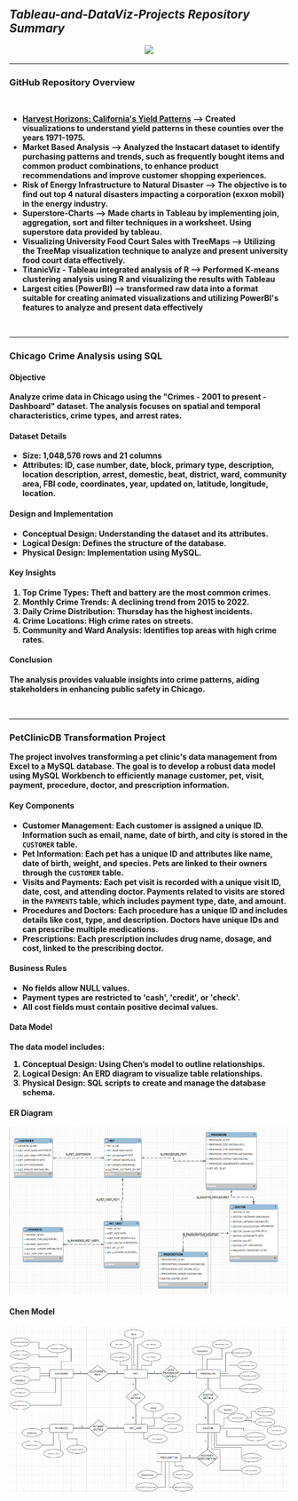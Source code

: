 <h2 align= "Left"><em>Tableau-and-DataViz-Projects Repository Summary</em></h2>

<div align="center">
  <img height="200" src="https://github.com/shreyjain99/Tableau-and-DataViz-Projects/blob/main/src%20files/Tableau-Logo-768x432.png"/>
</div>

<hr width="100%" size="2">

<h3 align= "left"> <b> GitHub Repository Overview </b> </h3>

<br>

<body>
    <ul>
        <li><strong><u>Harvest Horizons: California's Yield Patterns</u>  --> Created visualizations to understand yield patterns in these counties over the years 1971-1975.</li>
          
  <li><strong>Market Based Analysis --> Analyzed the Instacart dataset to identify purchasing patterns and trends, such as frequently bought items and common product combinations, to enhance product recommendations and improve customer shopping experiences.</li>
        
  <li><strong>Risk of Energy Infrastructure to Natural Disaster --> The objective is to find out top 4 natural disasters impacting a corporation (exxon mobil) in the energy industry.</li>
  <li><strong>Superstore-Charts --> Made charts in Tableau by implementing join, aggregation, sort and filter techniques in a worksheet. Using superstore data provided by tableau. </li>
  <li><strong>Visualizing University Food Court Sales with TreeMaps --> Utilizing the TreeMap visualization technique to analyze and present university food court data effectively.</li>
  <li><strong>TitanicViz - Tableau integrated analysis of R --> Performed K-means clustering analysis using R and visualizing the results with Tableau</li>
  <li><strong>Largest cities (PowerBI) --> transformed raw data into a format suitable for creating animated visualizations and utilizing PowerBI's features to analyze and present data effectively</li>
          
  </ul>
</body>

<br>

<hr width="100%" size="2">

<h3 align= "left"> <b>Chicago Crime Analysis using SQL</b> </h3>

<body>
    <h4>Objective</h4>
    <p>
        Analyze crime data in Chicago using the "Crimes - 2001 to present - Dashboard" dataset. The analysis focuses on spatial and temporal characteristics, crime types, and arrest rates.
    </p>
    <h4>Dataset Details</h4>
    <ul>
        <li>Size: 1,048,576 rows and 21 columns</li>
        <li>Attributes: ID, case number, date, block, primary type, description, location description, arrest, domestic, beat, district, ward, community area, FBI code, coordinates, year, updated on, latitude, longitude, location.</li>
    </ul>
    <h4>Design and Implementation</h4>
    <ul>
        <li>Conceptual Design: Understanding the dataset and its attributes.</li>
        <li>Logical Design: Defines the structure of the database.</li>
        <li>Physical Design: Implementation using MySQL.</li>
    </ul>
    <h4>Key Insights</h4>
    <ol>
        <li>Top Crime Types: Theft and battery are the most common crimes.</li>
        <li>Monthly Crime Trends: A declining trend from 2015 to 2022.</li>
        <li>Daily Crime Distribution: Thursday has the highest incidents.</li>
        <li>Crime Locations: High crime rates on streets.</li>
        <li>Community and Ward Analysis: Identifies top areas with high crime rates.</li>
    </ol>
    <h4>Conclusion</h4>
    <p>
        The analysis provides valuable insights into crime patterns, aiding stakeholders in enhancing public safety in Chicago.
    </p>
</body>



<br>

<hr width="100%" size="2">

<h3 align= "left"> <b>PetClinicDB Transformation Project</b> </h3>

<body>
    <p>The project involves transforming a pet clinic's data management from Excel to a MySQL database. The goal is to develop a robust data model using MySQL Workbench to efficiently manage customer, pet, visit, payment, procedure, doctor, and prescription information.</p>

  <h4>Key Components</h4>
    <ul>
        <li><strong>Customer Management:</strong> Each customer is assigned a unique ID. Information such as email, name, date of birth, and city is stored in the <code>CUSTOMER</code> table.</li>
        <li><strong>Pet Information:</strong> Each pet has a unique ID and attributes like name, date of birth, weight, and species. Pets are linked to their owners through the <code>CUSTOMER</code> table.</li>
        <li><strong>Visits and Payments:</strong> Each pet visit is recorded with a unique visit ID, date, cost, and attending doctor. Payments related to visits are stored in the <code>PAYMENTS</code> table, which includes payment type, date, and amount.</li>
        <li><strong>Procedures and Doctors:</strong> Each procedure has a unique ID and includes details like cost, type, and description. Doctors have unique IDs and can prescribe multiple medications.</li>
        <li><strong>Prescriptions:</strong> Each prescription includes drug name, dosage, and cost, linked to the prescribing doctor.</li>
    </ul>

  <h4>Business Rules</h4>
    <ul>
        <li>No fields allow NULL values.</li>
        <li>Payment types are restricted to 'cash', 'credit', or 'check'.</li>
        <li>All cost fields must contain positive decimal values.</li>
    </ul>

   <h4>Data Model</h4>
    <p>The data model includes:</p>
    <ol>
        <li><strong>Conceptual Design:</strong> Using Chen’s model to outline relationships.</li>
        <li><strong>Logical Design:</strong> An ERD diagram to visualize table relationships.</li>
        <li><strong>Physical Design:</strong> SQL scripts to create and manage the database schema.</li>
    </ol>

   <h4>ER Diagram</h4>
    <img height="300" src="https://github.com/shreyjain99/SQL-Projects/blob/main/PetClinicDB%20Transformation%20Project/ER%20DIAGRAM%20SS.png" alt="ER Diagram">

   <h4>Chen Model</h4>
    <img height="300" src="https://github.com/shreyjain99/SQL-Projects/blob/main/PetClinicDB%20Transformation%20Project/CHEN%20MODEL%20SS.png" alt="Chen Model">
</body>
